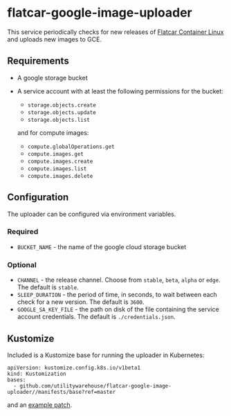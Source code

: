 # flatcar-google-image-uploader

This service periodically checks for new releases of [Flatcar Container Linux](https://www.flatcar-linux.org/) and
uploads new images to GCE.

## Requirements

- A google storage bucket
- A service account with at least the following permissions for the bucket:

  - `storage.objects.create`
  - `storage.objects.update`
  - `storage.objects.list`

  and for compute images:

  - `compute.globalOperations.get`
  - `compute.images.get`
  - `compute.images.create`
  - `compute.images.list`
  - `compute.images.delete`

## Configuration

The uploader can be configured via environment variables.

### Required

- `BUCKET_NAME` - the name of the google cloud storage bucket

### Optional

- `CHANNEL` - the release channel. Choose from `stable`, `beta`, `alpha` or
  `edge`. The default is `stable`.
- `SLEEP_DURATION` - the period of time, in seconds, to wait between each check
  for a new version. The default is `3600`.
- `GOOGLE_SA_KEY_FILE` - the path on disk of the file containing the service account
  credentials. The default is `./credentials.json`.

## Kustomize

Included is a Kustomize base for running the uploader in Kubernetes:

```
apiVersion: kustomize.config.k8s.io/v1beta1
kind: Kustomization
bases:
  - github.com/utilitywarehouse/flatcar-google-image-uploader//manifests/base?ref=master
```

and an [example patch](manifests/example).
